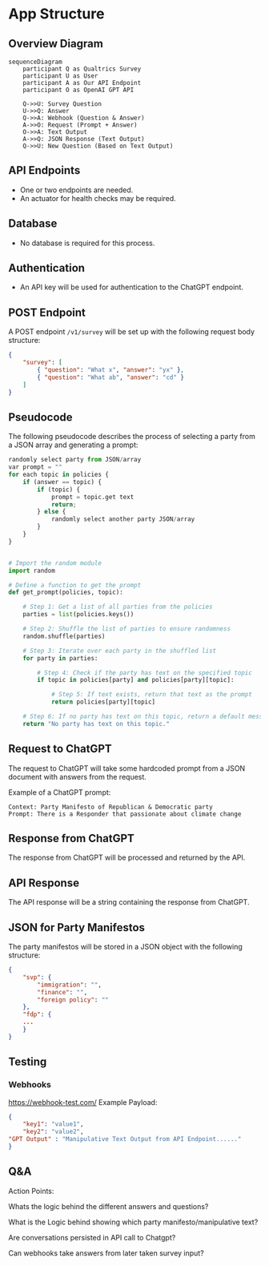 # App Structure

## Overview Diagram
```mermaid
sequenceDiagram
    participant Q as Qualtrics Survey
    participant U as User
    participant A as Our API Endpoint
    participant O as OpenAI GPT API

    Q->>U: Survey Question
    U->>Q: Answer
    Q->>A: Webhook (Question & Answer)
    A->>O: Request (Prompt + Answer)
    O->>A: Text Output
    A->>Q: JSON Response (Text Output)
    Q->>U: New Question (Based on Text Output)
```

## API Endpoints
- One or two endpoints are needed.
- An actuator for health checks may be required.

## Database
- No database is required for this process.

## Authentication
- An API key will be used for authentication to the ChatGPT endpoint.

## POST Endpoint
A POST endpoint `/v1/survey` will be set up with the following request body structure:

```json
{
	"survey": [
		{ "question": "What x", "answer": "yx" },
		{ "question": "What ab", "answer": "cd" }
	]
}
```

## Pseudocode
The following pseudocode describes the process of selecting a party from a JSON array and generating a prompt:

```python
randomly select party from JSON/array
var prompt = ""
for each topic in policies { 
	if (answer == topic) {
		if (topic) {
			prompt = topic.get text
			return;
		} else {
			randomly select another party JSON/array
		}
	}
}
```

```python

# Import the random module
import random

# Define a function to get the prompt
def get_prompt(policies, topic):

    # Step 1: Get a list of all parties from the policies
    parties = list(policies.keys())

    # Step 2: Shuffle the list of parties to ensure randomness
    random.shuffle(parties)

    # Step 3: Iterate over each party in the shuffled list
    for party in parties:

        # Step 4: Check if the party has text on the specified topic
        if topic in policies[party] and policies[party][topic]:

            # Step 5: If text exists, return that text as the prompt
            return policies[party][topic]

    # Step 6: If no party has text on this topic, return a default message
    return "No party has text on this topic."


```


## Request to ChatGPT
The request to ChatGPT will take some hardcoded prompt from a JSON document with answers from the request. 

Example of a ChatGPT prompt: 

```
Context: Party Manifesto of Republican & Democratic party
Prompt: There is a Responder that passionate about climate change
```

## Response from ChatGPT 
The response from ChatGPT will be processed and returned by the API.

## API Response
The API response will be a string containing the response from ChatGPT.

## JSON for Party Manifestos
The party manifestos will be stored in a JSON object with the following structure:

```json
{
	"svp": {
		"immigration": "",
		"finance": "",
		"foreign policy": ""
	},
	"fdp": {
	...
	}
}
```

## Testing

### Webhooks
https://webhook-test.com/
Example Payload:
```json
{
    "key1": "value1",
    "key2": "value2",
"GPT Output" : "Manipulative Text Output from API Endpoint......"
}


```


## Q&A

Action Points:

Whats the logic behind the different answers and questions? 

What is the Logic behind showing which party manifesto/manipulative text?

Are conversations persisted in API call to Chatgpt?  

Can webhooks take answers from later taken survey input?